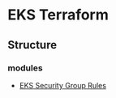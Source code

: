 # EKS Terraform

## Structure

### modules

- [EKS Security Group Rules](./modules/eks/eks_security_groups_rules/README.md)

